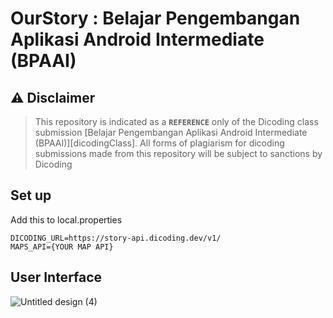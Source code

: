 # OurStory : Belajar Pengembangan Aplikasi Android Intermediate (BPAAI)

## ⚠️ Disclaimer

> This repository is indicated as a **`REFERENCE`** only of the Dicoding class submission [Belajar Pengembangan Aplikasi Android Intermediate (BPAAI)][dicodingClass]. 
> All forms of plagiarism for dicoding submissions made from this repository will be subject to sanctions by Dicoding

## Set up

Add this to local.properties

```
DICODING_URL=https://story-api.dicoding.dev/v1/
MAPS_API={YOUR MAP API}
```

## User Interface

![Untitled design (4)](https://github.com/Sh1rush1i/Android-OurStory-App/assets/100140876/cd98a756-c890-46b9-a31e-0bdc80f4f6fa)
